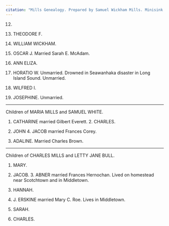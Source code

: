```yaml
---
citation: "Mills Genealogy. Prepared by Samuel Wickham Mills. Minisink Valley Historical Society, Port Jervis NY, p12. Used with permission."
---
```


12.

3. THEODORE F.

4. WILLIAM WICKHAM.

5. OSCAR J. Married Sarah E. McAdam.

6. ANN ELIZA.

7. HORATIO W. Unmarried. Drowned in Seawanhaka disaster in Long Island Sound. Unmarried. 

8. WILFRED I.

9. JOSEPHINE. Unmarried.

-----

Children of MARIA MILLS and SAMUEL WHITE.

1. CATHARINE married Gilbert Everett. 2. CHARLES.

3. JOHN 4. JACOB married Frances Corey.

5. ADALINE. Married Charles Brown.

-----

Children of CHARLES MILLS and LETTY JANE BULL.

1. MARY.

2. JACOB. 3. ABNER married Frances Hernochan. Lived on homestead near Scotchtown and in Middletown.

4. HANNAH.

5. J. ERSKINE married Mary C. Roe. Lives in Middletown.

6. SARAH. 

7. CHARLES.


